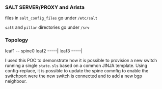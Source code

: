 ### SALT SERVER/PROXY and Arista

files in `salt_config_files` go under `/etc/salt`

`salt` and `pillar` directories go under `/srv`

 ### Topology

 leaf1 -- spine0
 leaf2 -----|
 leaf3 -----|


I used this POC to demonstrate how it is possible to provision a new switch
running a single `state.sls` based on a common JINJA template.
Using config-replace, it is possible to update the spine comnfig to enable the
switchport were the new switch is connected and to add a new bgp neighbour.
